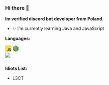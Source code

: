 ### Hi there 👋

**Im verified discord bot developer from Poland.**

- ✨ I’m currently learning Java and JavaScript
<!-- - 🧻 My discord server: [UltraGuard Dev](https://discord.gg/qXPG2hAxPY) -->


**Languages:**  

<code><img height="20" src="https://raw.githubusercontent.com/github/explore/80688e429a7d4ef2fca1e82350fe8e3517d3494d/topics/javascript/javascript.png"></code>
<code><img height="20" src="https://raw.githubusercontent.com/github/explore/80688e429a7d4ef2fca1e82350fe8e3517d3494d/topics/nodejs/nodejs.png"></code>  
<code><img height="20" src="https://upload.wikimedia.org/wikipedia/commons/thumb/c/c3/Python-logo-notext.svg/1200px-Python-logo-notext.svg.png"></code> 

### 

**Idiots List:**

- L3CT
